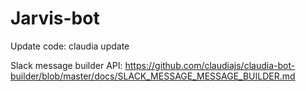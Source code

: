 # Jarvis-bot

Update code:
claudia update

Slack message builder API:
https://github.com/claudiajs/claudia-bot-builder/blob/master/docs/SLACK_MESSAGE_MESSAGE_BUILDER.md
